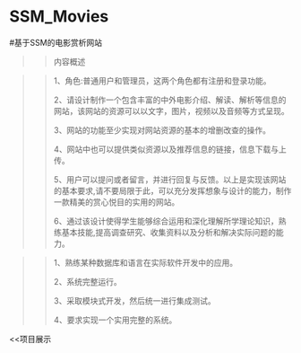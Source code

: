 # SSM_Movies

#基于SSM的电影赏析网站

>>内容概述

>>1、角色:普通用户和管理员，这两个角色都有注册和登录功能。
>>
>>2、请设计制作一个包含丰富的中外电影介绍、解读、解析等信息的网站，该网站的资源可以以文字，图片，视频以及音频等方式呈现。
>>
>>3、网站的功能至少实现对网站资源的基本的增删改查的操作。
>>
>>4、网站中也可以提供类似资源以及推荐信息的链接，信息下载与上传。
>>
>>5、用户可以提问或者留言，并进行回复与反馈。以上是实现该网站的基本要求,请不要局限于此，可以充分发挥想象与设计的能力，制作一款精美的赏心悦目的实用的网站。
>>
>>6、通过该设计使得学生能够综合运用和深化理解所学理论知识，熟练基本技能,提高调查研究、收集资料以及分析和解决实际问题的能力。

>>1、熟练某种数据库和语言在实际软件开发中的应用。
>>
>>2、系统完整运行。
>>
>>3、采取模块式开发，然后统一进行集成测试。
>>
>>4、要求实现一个实用完整的系统。

<<项目展示

